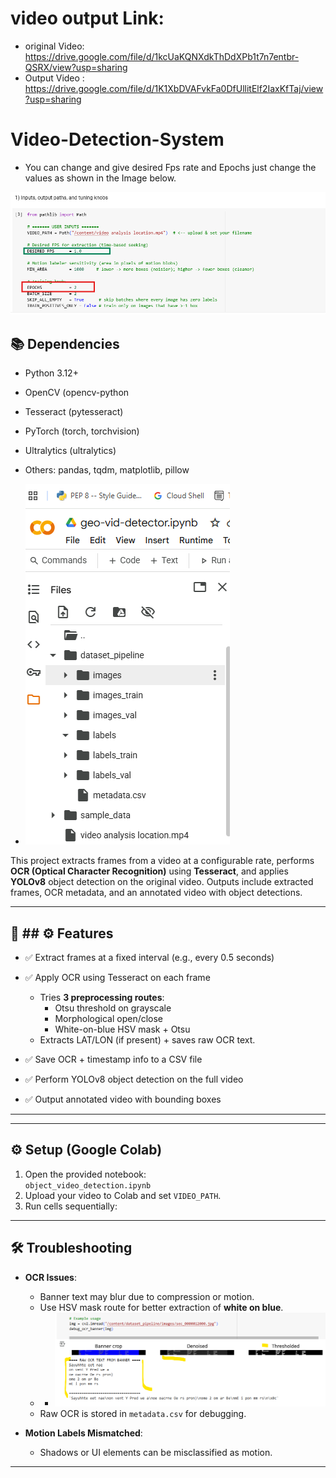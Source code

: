 # video output Link: 
- original Video:  https://drive.google.com/file/d/1kcUaKQNXdkThDdXPb1t7n7entbr-QSRX/view?usp=sharing
- Output Video : https://drive.google.com/file/d/1K1XbDVAFvkFa0DfUllitElf2IaxKfTaj/view?usp=sharing
# Video-Detection-System
- You can change and give desired Fps rate and Epochs just change the values as shown in the Image below.

![fpsandepochsettingshere](fpsandepochsettingshere.png) 

## 📚 Dependencies

- Python 3.12+
- OpenCV (opencv-python
- Tesseract (pytesseract)
- PyTorch (torch, torchvision)
- Ultralytics (ultralytics)
- Others: pandas, tqdm, matplotlib, pillow

- ![fpsandepochsettingshere](projectFilesCreated.png)

This project extracts frames from a video at a configurable rate, performs **OCR (Optical Character Recognition)** using **Tesseract**, and applies **YOLOv8** object detection on the original video. Outputs include extracted frames, OCR metadata, and an annotated video with object detections.


---

## 🚀 ## ⚙️ Features

- ✅ Extract frames at a fixed interval (e.g., every 0.5 seconds)
- ✅ Apply OCR using Tesseract on each frame
 
   - Tries **3 preprocessing routes**:  
     - Otsu threshold on grayscale  
     - Morphological open/close  
     - White-on-blue HSV mask + Otsu  
   - Extracts LAT/LON (if present) + saves raw OCR text.  
- ✅ Save OCR + timestamp info to a CSV file
- ✅ Perform YOLOv8 object detection on the full video
- ✅ Output annotated video with bounding boxes 
 

---



---

## ⚙️ Setup (Google Colab)
1. Open the provided notebook:  
   `object_video_detection.ipynb`
2. Upload your video to Colab and set `VIDEO_PATH`.  
3. Run cells sequentially:
    

---

## 🛠 Troubleshooting
- **OCR Issues**:  
  - Banner text may blur due to compression or motion.  
  - Use HSV mask route for better extraction of **white on blue**.
  - - ![Ocrpytessaracttext](Ocrpytessaracttext.png)
  - Raw OCR is stored in `metadata.csv` for debugging.  

- **Motion Labels Mismatched**:  
  - Shadows or UI elements can be misclassified as motion.  
 

---


